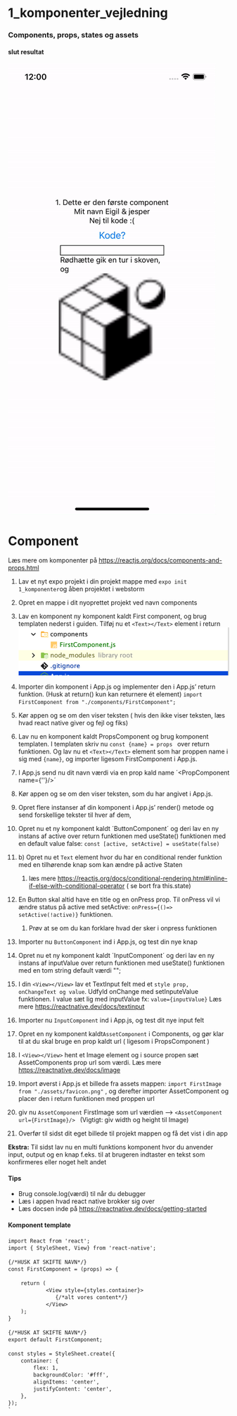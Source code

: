 # 1_komponenter_vejledning
### Components, props, states og assets

#### slut resultat
![Screenshot](gif.gif)

# Component
Læs mere om komponenter på https://reactjs.org/docs/components-and-props.html

1. Lav et nyt expo projekt i din projekt mappe med `expo init 1_komponenter`og åben projektet i webstorm


2. Opret en mappe i dit nyoprettet projekt ved navn components 


3.	Lav en komponent ny komponent kaldt First component, og brug templaten nederst i guiden. Tilføj nu et `<Text></Text>` element i return  
    ![Screenshot](s1.png)


4.	Importer din komponent i App.js og implementer den i App.js’ return funktion. (Husk at return() kun kan returnere ét element)
    `import FirstComponent from "./components/FirstComponent";`
      

5.	Kør appen og se om den viser teksten ( hvis den ikke viser teksten, læs hvad react native giver og fejl og fiks)

      
6.	Lav nu en komponent kaldt PropsComponent og brug komponent templaten. I templaten skriv nu `const {name} = props ` over return funktionen. Og lav nu et `<Text></Text>` element som har proppen name i sig med `{name}`, og importer ligesom FirstComponent i App.js.


7.	I App.js send nu dit navn værdi via en prop kald name ´<PropComponent name={''}/>´


8.	Kør appen og se om den viser teksten, som du har angivet i App.js.


9.	Opret flere instanser af din komponent i App.js’ render() metode og send forskellige tekster til hver af dem,
      

10.	Opret nu et ny komponent kaldt ´ButtonComponent´ og deri lav en ny instans af active over return funktionen med useState() funktionen med en default value false:  `const [active, setActive] = useState(false)`


10. b) 	Opret nu et `Text` element hvor du har en conditional render funktion med en tilhørende knap som kan ændre på active Staten
    1. læs mere https://reactjs.org/docs/conditional-rendering.html#inline-if-else-with-conditional-operator ( se bort fra this.state)

    
11.	En Button skal altid have en title og en onPress prop. Til onPress vil vi ændre status på active med setActive: `onPress={()=> setActive(!active)}`  funktionen.
    1. Prøv at se om du kan forklare hvad der sker i onpress funktionen 

12.	Importer nu `ButtonComponent` ind i App.js, og test din nye knap


13.	Opret nu et ny komponent kaldt ´InputComponent´ og deri lav en ny instans af inputValue over return funktionen med useState() funktionen med en tom string default værdi "";


14.	I din `<View></View>` lav et TextInput felt med et `style prop, onChangeText og value`. Udfyld onChange med setInputeValue funktionen. I value sæt lig med inputValue fx: `value={inputValue}`
    Læs mere https://reactnative.dev/docs/textinput 
       

15. Importer nu `InputComponent` ind i App.js, og test dit nye input felt


16. Opret en ny komponent kaldt`AssetComponent` i Components, og gør klar til at du skal bruge en prop kaldt url ( ligesom i PropsComponent )


17. I `<View></View>` hent et Image element og i source propen sæt AssetComponents prop url som værdi. Læs mere https://reactnative.dev/docs/image


16. Import øverst i App.js et billede fra assets mappen: `import FirstImage from "./assets/favicon.png"` , og derefter importer AssetComponent og placer den i return funktionen med proppen url

17. giv nu `AssetComponent` FirstImage som url værdien --> `<AssetComponent url={FirstImage}/> `
    (Vigtigt: giv width og height til Image)
    
18. Overfør til sidst dit eget billede til projekt mappen og få det vist i din app


**Ekstra:** Til sidst lav nu en multi funktions komponent hvor du anvender input, output og en knap f.eks. til at brugeren indtaster en tekst som konfirmeres eller noget helt andet
 

       
#### Tips
- Brug console.log(værdi) til når du debugger
- Læs i appen hvad react native brokker sig over 
- Læs docsen inde på https://reactnative.dev/docs/getting-started 

#### Komponent template

```
import React from 'react';
import { StyleSheet, View} from 'react-native';

{/*HUSK AT SKIFTE NAVN*/}
const FirstComponent = (props) => {

    return (
            <View style={styles.container}>
               {/*alt vores content*/}
            </View>
    );
}

{/*HUSK AT SKIFTE NAVN*/}
export default FirstComponent;

const styles = StyleSheet.create({
    container: {
        flex: 1,
        backgroundColor: '#fff',
        alignItems: 'center',
        justifyContent: 'center',
    },
});
`


